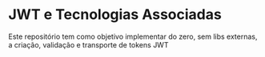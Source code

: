 # JWT e Tecnologias Associadas

Este repositório tem como objetivo implementar do zero, sem libs externas, a criação, validação e transporte de tokens JWT